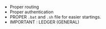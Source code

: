 - Proper routing
- Proper authentication
- PROPER `.bat` and `.sh` file for easier startings.
- IMPORTANT : LEDGER (GENERAL)